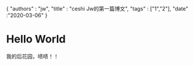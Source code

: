 {
"authors" : "jw",
"title" : "ceshi Jw的第一篇博文",
"tags" : ["1","2"],
"date" :"2020-03-06"
}
# Hello World

我的后花园，啧啧！！
